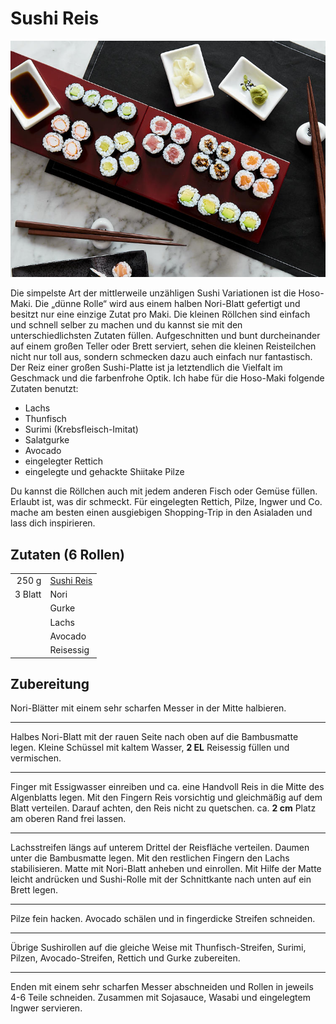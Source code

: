 # Sushi Reis

![Haso Maki](./img/Hosomaki.jpg)

Die simpelste Art der mittlerweile unzähligen Sushi Variationen ist die Hoso-Maki. Die „dünne Rolle“ wird aus einem halben Nori-Blatt gefertigt und besitzt nur eine einzige Zutat pro Maki. Die kleinen Röllchen sind einfach und schnell selber zu machen und du kannst sie mit den unterschiedlichsten Zutaten füllen. Aufgeschnitten und bunt durcheinander auf einem großen Teller oder Brett serviert, sehen die kleinen Reisteilchen nicht nur toll aus, sondern schmecken dazu auch einfach nur fantastisch. Der Reiz einer großen Sushi-Platte ist ja letztendlich die Vielfalt im Geschmack und die farbenfrohe Optik. Ich habe für die Hoso-Maki folgende Zutaten benutzt:

- Lachs
- Thunfisch
- Surimi (Krebsfleisch-Imitat)
- Salatgurke
- Avocado
- eingelegter Rettich
- eingelegte und gehackte Shiitake Pilze

Du kannst die Röllchen auch mit jedem anderen Fisch oder Gemüse füllen. Erlaubt ist, was dir schmeckt. Für eingelegten Rettich, Pilze, Ingwer und Co. mache am besten einen ausgiebigen Shopping-Trip in den Asialaden und lass dich inspirieren.

## Zutaten (6 Rollen)

|         |                               |
| ------: | ----------------------------- |
|   250 g | [Sushi Reis](./sushi_reis.md) |
| 3 Blatt | Nori                          |
|         | Gurke                         |
|         | Lachs                         |
|         | Avocado                       |
|         | Reisessig                     |

## Zubereitung

Nori-Blätter mit einem sehr scharfen Messer in der Mitte halbieren.

---

Halbes Nori-Blatt mit der rauen Seite nach oben auf die Bambusmatte legen. Kleine Schüssel mit kaltem Wasser, **2 EL** Reisessig füllen und vermischen.

---

Finger mit Essigwasser einreiben und ca. eine Handvoll Reis in die Mitte des Algenblatts legen. Mit den Fingern Reis vorsichtig und gleichmäßig auf dem Blatt verteilen. Darauf achten, den Reis nicht zu quetschen. ca. **2 cm** Platz am oberen Rand frei lassen.

---

Lachsstreifen längs auf unterem Drittel der Reisfläche verteilen. Daumen unter die Bambusmatte legen. Mit den restlichen Fingern den Lachs stabilisieren. Matte mit Nori-Blatt anheben und einrollen. Mit Hilfe der Matte leicht andrücken und Sushi-Rolle mit der Schnittkante nach unten auf ein Brett legen.

---

Pilze fein hacken. Avocado schälen und in fingerdicke Streifen schneiden.

---

Übrige Sushirollen auf die gleiche Weise mit Thunfisch-Streifen, Surimi, Pilzen, Avocado-Streifen, Rettich und Gurke zubereiten.

---

Enden mit einem sehr scharfen Messer abschneiden und Rollen in jeweils 4-6 Teile schneiden. Zusammen mit Sojasauce, Wasabi und eingelegtem Ingwer servieren.
